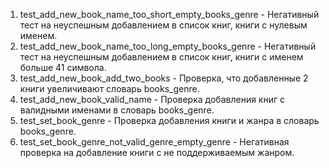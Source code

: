 1. test_add_new_book_name_too_short_empty_books_genre - Негативный тест на неуспешным добавлением в список книг, книги 
с нулевым именем.
2. test_add_new_book_name_too_long_empty_books_genre - Негативный тест на неуспешным добавлением в список книг, книги 
с  именем больше 41 символа.
3. test_add_new_book_add_two_books - Проверка, что добавленные 2 книги увеличивают словарь books_genre.
4. test_add_new_book_valid_name  - Проверка добавления книг с валидными именами в словарь books_genre.
5. test_set_book_genre - Проверка добавления книги и жанра в словарь books_genre.
6. test_set_book_genre_not_valid_genre_empty_genre - Негативная проверка на добавление книги с не поддерживаемым жанром.